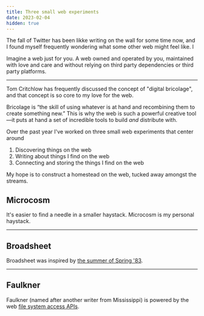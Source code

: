 ```yaml
---
title: Three small web experiments
date: 2023-02-04
hidden: true
---
```


The fall of Twitter has been likke writing on the wall for some time now, and I found myself frequently wondering what some other web might feel like. l

Imagine a web just for you. A web owned and operated by you, maintained with love and care and without relying on third party dependencies or third party platforms. 

---

Tom Critchlow has frequently discussed the concept of "digital bricolage", and that concept is so core to my love for the web.

Bricolage is “the skill of using whatever is at hand and recombining them to create something new.” This is why the web is such a powerful creative tool—it puts at hand a set of incredible tools to build _and_ distribute with.

Over the past year I've worked on three small web experiments that center around 

1. Discovering things on the web
2. Writing about things I find on the web 
3. Connecting and storing the things I find on the web

My hope is to construct a homestead on the web, tucked away amongst the streams.

## Microcosm

It's easier to find a needle in a smaller haystack. Microcosm is my personal haystack.

<hr class='break' />

## Broadsheet 

Broadsheet was inspired by [the summer of Spring '83](https://www.robinsloan.com/lab/specifying-spring-83/#summer).

<hr class='break' />

## Faulkner

Faulkner (named after another writer from Mississippi) is powered by the web [file system access APIs](https://developer.mozilla.org/en-US/docs/Web/API/File_System_Access_API).